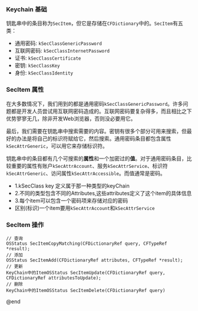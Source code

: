### Keychain 基础

  钥匙串中的条目称为`SecItem`，但它是存储在`CFDictionary`中的。`SecItem`有五类：
  
  * 通用密码: `kSecClassGenericPassword`
  * 互联网密码: `kSecClassInternetPassword`
  * 证书: `kSecClassCertificate`
  * 密钥: `kSecClassKey`
  * 身份: `kSecClassIdentity`

### SecItem 属性

  在大多数情况下，我们用到的都是通用密码`kSecClassGenericPassword`。许多问题都是开发人员尝试用互联网密码造成的。互联网密码要复杂得多，而且相比之下优势寥寥无几，除非开发Web浏览器，否则没必要用它。

  最后，我们需要在钥匙串中搜索需要的内容。密钥有很多个部分可用来搜索，但最好的办法是将自己的标识符赋给它，然后搜索。通用密码条目都包含属性`kSecAttrGeneric`，可以用它来存储标识符。
  
  钥匙串中的条目都有几个可搜索的**属性**和一个加密过的**值**。对于通用密码条目，比较重要的属性有账户`kSecAttrAccount`、服务`kSecAttrService`、标识符`kSecAttrGeneric`、访问属性`kSecAttrAccessible`。而值通常是密码。
  
  * 1.kSecClass key 定义属于那一种类型的keyChain
  * 2.不同的类型包含不同的Attributes,这些attributes定义了这个item的具体信息
  * 3.每个item可以包含一个密码项来存储对应的密码
  * 区别(标识)一个item要用`kSecAttrAccount`和`kSecAttrService`
  
### SecItem 操作

    // 查询
    OSStatus SecItemCopyMatching(CFDictionaryRef query, CFTypeRef *result);
    // 添加
    OSStatus SecItemAdd(CFDictionaryRef attributes, CFTypeRef *result);
    // 更新
    KeyChain中的ItemOSStatus SecItemUpdate(CFDictionaryRef query, CFDictionaryRef attributesToUpdate);
    // 删除
    KeyChain中的ItemOSStatus SecItemDelete(CFDictionaryRef query)
    


@end
